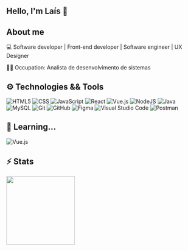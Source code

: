 ## Hello, I'm Laís 👋

## About me

💻 Software developer | Front-end developer | Software engineer | UX Designer

👩‍💻 Occupation: Analista de desenvolvimento de sistemas
<br>

## ⚙️ Technologies && Tools 

![HTML5](https://img.shields.io/badge/-HTML5-333333?style=flat&logo=HTML5)
![CSS](https://img.shields.io/badge/-CSS-333333?style=flat&logo=CSS3&logoColor=1572B6)
![JavaScript](https://img.shields.io/badge/-JavaScript-333333?style=flat&logo=javascript)
![React](https://img.shields.io/badge/-React-333333?style=flat&logo=react)
![Vue.js](https://img.shields.io/badge/-vuejs-333333?style=flat&logo=vuedotjs)
![NodeJS](https://img.shields.io/badge/-node.js-333333?style=flat&logo=node.js)
![Java](https://img.shields.io/badge/-Java-333333?style=flat&logo=Java&logoColor=007396)
![MySQL](https://img.shields.io/badge/-MySQL-333333?style=flat&logo=mysql)
![Git](https://img.shields.io/badge/-Git-333333?style=flat&logo=git)
![GitHub](https://img.shields.io/badge/-GitHub-333333?style=flat&logo=github)
![Figma](https://img.shields.io/badge/-Figma-333333?style=flat&logo=figma&logoColor=007ACC)
![Visual Studio Code](https://img.shields.io/badge/-Visual%20Studio%20Code-333333?style=flat&logo=visual-studio-code&logoColor=007ACC)
![Postman](https://img.shields.io/badge/-Postman-333333?style=flat&logo=postman)


## 🧩 Learning... 

![Vue.js](https://img.shields.io/badge/-vuejs-333333?style=flat&logo=vuedotjs)
<br>

## ⚡ Stats 

<div>
<a href="https://github.com/lais-mm">
<img height="180em" src="https://github-readme-stats.vercel.app/api/top-langs/?username=lais-mm&layout=compact&langs_count=7&theme=dracula"/>
</div>

